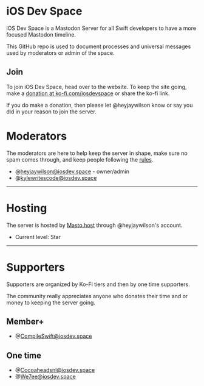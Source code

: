 # iOS Dev Space

iOS Dev Space is a Mastodon Server for all Swift developers to have a more focused Mastodon timeline.

This GitHub repo is used to document processes and universal messages used by moderators or admin of the space.

## Join

To join iOS Dev Space, head over to the website. To keep the site going, make a [donation at ko-fi.com/iosdevspace](https://ko-fi.com/iosdevspace) or share the ko-fi link.

If you do make a donation, then please let @heyjaywilson know or say you did in your reason to join the server.

# Moderators

The moderators are here to help keep the server in shape, make sure no spam comes through, and keep people following the [rules](./docs/rules.md).

- @heyjaywilson@iosdev.space - owner/admin
- @kylewritescode@iosdev.space

---

# Hosting

The server is hosted by [Masto.host](https://masto.host) through @heyjaywilson's account. 

- Current level: Star

---

# Supporters

Supporters are organized by Ko-Fi tiers and then by one time supporters.

The community really appreciates anyone who donates their time and or money to keeping the server going.

## Member+
- @CompileSwift@iosdev.space

## One time
- @Cocoaheadsnl@iosdev.space
- @We7ee@iosdev.space
